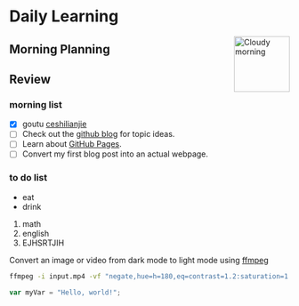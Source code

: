 # Daily Learning
<img alt="Cloudy morning" src="https://octodex.github.com/images/cloud.jpg" width="100" align="right">

## Morning Planning

## Review
### morning list
- [x] goutu [ceshilianjie](https://yuanbao.tencent.com/chat/naQivTmsDa/d89b193a-d86e-49fe-a4b9-4e711e78c19b)
- [ ] Check out the [github blog](https://github.blog/) for topic ideas.
- [ ] Learn about [GitHub Pages](https://skills.github.com/#first-day-on-github).
- [ ] Convert my first blog post into an actual webpage.
### to do list
- eat
- drink
1. math
2. english
3. EJHSRTJIH

Convert an image or video from dark mode to light mode using [ffmpeg](https://www.ffmpeg.org)

```bash
ffmpeg -i input.mp4 -vf "negate,hue=h=180,eq=contrast=1.2:saturation=1.1" output.mp4
```
```js
var myVar = "Hello, world!";
```
